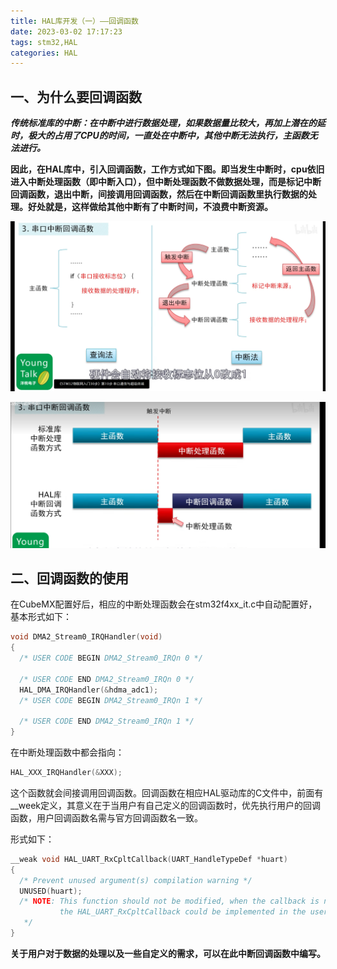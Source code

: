 ```yaml
---
title: HAL库开发（一）——回调函数
date: 2023-03-02 17:17:23
tags: stm32,HAL
categories: HAL
---
```


## 一、为什么要回调函数

***传统标准库的中断：在中断中进行数据处理，如果数据量比较大，再加上潜在的延时，极大的占用了CPU的时间，一直处在中断中，其他中断无法执行，主函数无法进行。***

**因此，在HAL库中，引入回调函数，工作方式如下图。即当发生中断时，cpu依旧进入中断处理函数（即中断入口），但中断处理函数不做数据处理，而是标记中断回调函数，退出中断，间接调用回调函数，然后在中断回调函数里执行数据的处理。好处就是，这样做给其他中断有了中断时间，不浪费中断资源。**

![查询法与中断法](../images/回调函数1.png)

![回调函数处理过程](../images/回调函数2.png)



## 二、回调函数的使用

在CubeMX配置好后，相应的中断处理函数会在stm32f4xx_it.c中自动配置好，基本形式如下：

```C
void DMA2_Stream0_IRQHandler(void)
{
  /* USER CODE BEGIN DMA2_Stream0_IRQn 0 */

  /* USER CODE END DMA2_Stream0_IRQn 0 */
  HAL_DMA_IRQHandler(&hdma_adc1);
  /* USER CODE BEGIN DMA2_Stream0_IRQn 1 */

  /* USER CODE END DMA2_Stream0_IRQn 1 */
}
```

在中断处理函数中都会指向：

```C
HAL_XXX_IRQHandler(&XXX);
```

这个函数就会间接调用回调函数。回调函数在相应HAL驱动库的C文件中，前面有__week定义，其意义在于当用户有自己定义的回调函数时，优先执行用户的回调函数，用户回调函数名需与官方回调函数名一致。

形式如下：

```C
__weak void HAL_UART_RxCpltCallback(UART_HandleTypeDef *huart)
{
  /* Prevent unused argument(s) compilation warning */
  UNUSED(huart);
  /* NOTE: This function should not be modified, when the callback is needed,
           the HAL_UART_RxCpltCallback could be implemented in the user file
   */
}
```

**关于用户对于数据的处理以及一些自定义的需求，可以在此中断回调函数中编写。**
